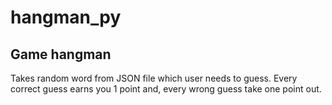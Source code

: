 # hangman_py

## Game hangman

Takes random word from JSON file which user needs to guess. Every correct guess earns you 1 point and, every wrong guess take one point out.